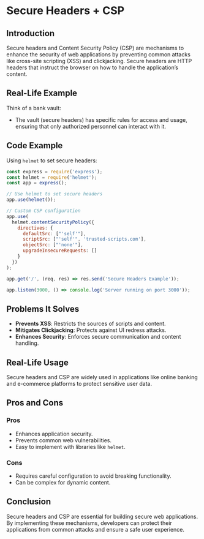 # Secure Headers + CSP

## Introduction
Secure headers and Content Security Policy (CSP) are mechanisms to enhance the security of web applications by preventing common attacks like cross-site scripting (XSS) and clickjacking. Secure headers are HTTP headers that instruct the browser on how to handle the application’s content.

## Real-Life Example
Think of a bank vault:
- The vault (secure headers) has specific rules for access and usage, ensuring that only authorized personnel can interact with it.

## Code Example
Using `helmet` to set secure headers:
```javascript
const express = require('express');
const helmet = require('helmet');
const app = express();

// Use helmet to set secure headers
app.use(helmet());

// Custom CSP configuration
app.use(
  helmet.contentSecurityPolicy({
    directives: {
      defaultSrc: ["'self'"],
      scriptSrc: ["'self'", 'trusted-scripts.com'],
      objectSrc: ["'none'"],
      upgradeInsecureRequests: []
    }
  })
);

app.get('/', (req, res) => res.send('Secure Headers Example'));

app.listen(3000, () => console.log('Server running on port 3000'));
```

## Problems It Solves
- **Prevents XSS**: Restricts the sources of scripts and content.
- **Mitigates Clickjacking**: Protects against UI redress attacks.
- **Enhances Security**: Enforces secure communication and content handling.

## Real-Life Usage
Secure headers and CSP are widely used in applications like online banking and e-commerce platforms to protect sensitive user data.

## Pros and Cons
### Pros
- Enhances application security.
- Prevents common web vulnerabilities.
- Easy to implement with libraries like `helmet`.

### Cons
- Requires careful configuration to avoid breaking functionality.
- Can be complex for dynamic content.

## Conclusion
Secure headers and CSP are essential for building secure web applications. By implementing these mechanisms, developers can protect their applications from common attacks and ensure a safe user experience.
